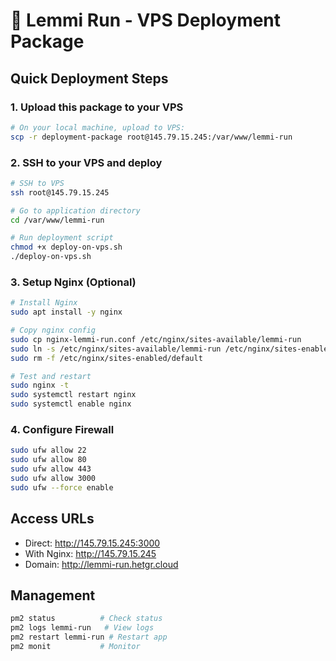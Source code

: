 # 🚀 Lemmi Run - VPS Deployment Package

## Quick Deployment Steps

### 1. Upload this package to your VPS
```bash
# On your local machine, upload to VPS:
scp -r deployment-package root@145.79.15.245:/var/www/lemmi-run
```

### 2. SSH to your VPS and deploy
```bash
# SSH to VPS
ssh root@145.79.15.245

# Go to application directory
cd /var/www/lemmi-run

# Run deployment script
chmod +x deploy-on-vps.sh
./deploy-on-vps.sh
```

### 3. Setup Nginx (Optional)
```bash
# Install Nginx
sudo apt install -y nginx

# Copy nginx config
sudo cp nginx-lemmi-run.conf /etc/nginx/sites-available/lemmi-run
sudo ln -s /etc/nginx/sites-available/lemmi-run /etc/nginx/sites-enabled/
sudo rm -f /etc/nginx/sites-enabled/default

# Test and restart
sudo nginx -t
sudo systemctl restart nginx
sudo systemctl enable nginx
```

### 4. Configure Firewall
```bash
sudo ufw allow 22
sudo ufw allow 80
sudo ufw allow 443
sudo ufw allow 3000
sudo ufw --force enable
```

## Access URLs
- Direct: http://145.79.15.245:3000
- With Nginx: http://145.79.15.245
- Domain: http://lemmi-run.hetgr.cloud

## Management
```bash
pm2 status          # Check status
pm2 logs lemmi-run   # View logs
pm2 restart lemmi-run # Restart app
pm2 monit           # Monitor
```
